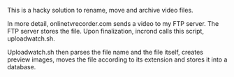 This is a hacky solution to rename, move and archive video files.

In more detail, onlinetvrecorder.com sends a video to my FTP server. The FTP server stores the file. Upon finalization, incrond calls this script, uploadwatch.sh.

Uploadwatch.sh then parses the file name and the file itself, creates preview images, moves the file according to its extension and stores it into a database.

